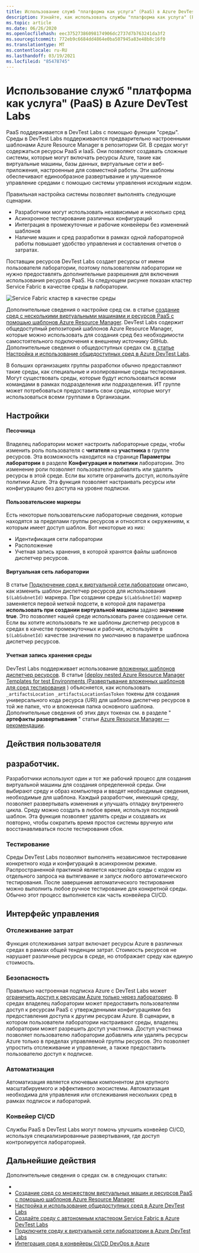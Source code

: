 ```yaml
---
title: Использование служб "платформа как услуга" (PaaS) в Azure DevTest Labs
description: Узнайте, как использовать службы "платформа как услуга" (Pass) в Azure DevTest Labs.
ms.topic: article
ms.date: 06/26/2020
ms.openlocfilehash: eec37527386098174906dc2737d7b763241da3f2
ms.sourcegitcommit: 772eb9c6684dd4864e0ba507945a83e48b8c16f0
ms.translationtype: MT
ms.contentlocale: ru-RU
ms.lasthandoff: 03/19/2021
ms.locfileid: "85478745"
---
```

# <a name="use-platform-as-a-service-paas-services-in-azure-devtest-labs"></a>Использование служб "платформа как услуга" (PaaS) в Azure DevTest Labs
PaaS поддерживается в DevTest Labs с помощью функции "среды". Среды в DevTest Labs поддерживаются предварительно настроенными шаблонами Azure Resource Manager в репозитории Git. В средах могут содержаться ресурсы PaaS и IaaS. Они позволяют создавать сложные системы, которые могут включать ресурсы Azure, такие как виртуальные машины, базы данных, виртуальные сети и веб-приложения, настроенные для совместной работы. Эти шаблоны обеспечивают единообразное развертывание и улучшенное управление средами с помощью системы управления исходным кодом. 

Правильная настройка системы позволяет выполнять следующие сценарии. 

- Разработчики могут использовать независимые и несколько сред
- Асинхронное тестирование различных конфигураций
- Интеграция в промежуточные и рабочие конвейеры без изменений шаблонов
- Наличие машин и сред разработки в рамках одной лабораторной работы повышает удобство управления и составления отчетов о затратах.  

Поставщик ресурсов DevTest Labs создает ресурсы от имени пользователя лаборатории, поэтому пользователям лаборатории не нужно предоставлять дополнительные разрешения для включения использования ресурсов PaaS. На следующем рисунке показан кластер Service Fabric в качестве среды в лаборатории.

![Service Fabric кластер в качестве среды](./media/create-environment-service-fabric-cluster/cluster-created.png)

Дополнительные сведения о настройке сред см. в статье [создание сред с несколькими виртуальными машинами и ресурсов PaaS с помощью шаблонов Azure Resource Manager](devtest-lab-create-environment-from-arm.md). DevTest Labs содержит общедоступный репозиторий шаблонов Azure Resource Manager, которые можно использовать для создания сред без необходимости самостоятельного подключения к внешнему источнику GitHub. Дополнительные сведения о общедоступных средах см. [в статье Настройка и использование общедоступных сред в Azure DevTest Labs](devtest-lab-configure-use-public-environments.md).

В больших организациях группы разработки обычно предоставляют такие среды, как специальные и изолированные среды тестирования. Могут существовать среды, которые будут использоваться всеми командами в рамках подразделения или подразделения. ИТ группе может потребоваться предоставить свои среды, которые могут использоваться всеми группами в Организации.  

## <a name="customizations"></a>Настройки

#### <a name="sandbox"></a>Песочница 
Владелец лаборатории может настроить лабораторные среды, чтобы изменить роль пользователя с **читателя** на **участника** в группе ресурсов. Эта возможность находится на странице **Параметры лаборатории** в разделе **Конфигурация и политики** лаборатории. Это изменение роли позволяет пользователю добавлять или удалять ресурсы в этой среде. Если вы хотите ограничить доступ, используйте политики Azure. Эта функция позволяет настраивать ресурсы или конфигурацию без доступа на уровне подписки.

#### <a name="custom-tokens"></a>Пользовательские маркеры
Есть некоторые пользовательские лабораторные сведения, которые находятся за пределами группы ресурсов и относятся к окружениям, к которым имеет доступ шаблон. Вот некоторые из них: 

- Идентификация сети лаборатории
- Расположение
- Учетная запись хранения, в которой хранятся файлы шаблонов диспетчер ресурсов. 
 
#### <a name="lab-virtual-network"></a>Виртуальная сеть лаборатории
В статье [Подключение сред к виртуальной сети лаборатории](connect-environment-lab-virtual-network.md) описано, как изменить шаблон диспетчер ресурсов для использования `$(LabSubnetId)` маркера. При создании среды `$(LabSubnetId)` маркер заменяется первой меткой подсети, в которой для параметра **использовать при создании виртуальной машины** задано **значение true**. Это позволяет нашей среде использовать ранее созданные сети. Если вы хотите использовать те же шаблоны диспетчер ресурсов в средах в качестве промежуточных и рабочих, используйте в `$(LabSubnetId)` качестве значения по умолчанию в параметре шаблона диспетчер ресурсов. 

#### <a name="environment-storage-account"></a>Учетная запись хранения среды
DevTest Labs поддерживает использование [вложенных шаблонов диспетчер ресурсов](../azure-resource-manager/templates/linked-templates.md). В статье [[deploy nested Azure Resource Manager Templates for test Environments (Развертывание вложенных шаблонов для сред тестирования](deploy-nested-template-environments.md) ) объясняется, как использовать  `_artifactsLocation` `_artifactsLocationSasToken` токены для создания универсального кода ресурса (URI) для шаблона диспетчер ресурсов в той же папке, что и вложенная папка основного шаблона. Дополнительные сведения об этих двух токенах см. в разделе " **артефакты развертывания** " статьи [Azure Resource Manager — рекомендации](https://github.com/Azure/azure-quickstart-templates/blob/master/1-CONTRIBUTION-GUIDE/best-practices.md).

## <a name="user-experience"></a>Действия пользователя

## <a name="developer"></a>разработчик.
Разработчики используют один и тот же рабочий процесс для создания виртуальной машины для создания определенной среды. Они выбирают среду и образ компьютера и вводят необходимые сведения, необходимые для шаблона. Каждый разработчик, имеющий среду, позволяет развертывать изменения и улучшать отладку внутреннего цикла. Среду можно создать в любое время, используя последний шаблон.  Эта функция позволяет удалять среды и создавать их повторно, чтобы сократить время простоя системы вручную или восстанавливаться после тестирования сбоя.  

### <a name="testing"></a>Тестирование
Среды DevTest Labs позволяют выполнять независимое тестирование конкретного кода и конфигураций в асинхронном режиме. Распространенной практикой является настройка среды с кодом из отдельного запроса на вытягивание и запуск любого автоматического тестирования. После завершения автоматического тестирования можно выполнить любое ручное тестирование для конкретной среды. Обычно этот процесс выполняется как часть конвейера CI/CD. 

## <a name="management-experience"></a>Интерфейс управления

### <a name="cost-tracking"></a>Отслеживание затрат
Функция отслеживания затрат включает ресурсы Azure в различных средах в рамках общей тенденции затрат. Стоимость ресурсов не нарушает различные ресурсы в среде, но отображает среду как единую стоимость.

### <a name="security"></a>Безопасность
Правильно настроенная подписка Azure с DevTest Labs может [ограничить доступ к ресурсам Azure только через лабораторию](devtest-lab-add-devtest-user.md). В средах владелец лаборатории может предоставить пользователям доступ к ресурсам PaaS с утвержденными конфигурациями без предоставления доступа к другим ресурсам Azure. В сценарии, в котором пользователи лаборатории настраивают среды, владелец лаборатории может разрешить доступ участника. Доступ участника позволяет пользователю лаборатории добавлять или удалять ресурсы Azure только в пределах управляемой группы ресурсов. Это позволяет упростить отслеживание и управление, а также предоставить пользователю доступ к подписке.

### <a name="automation"></a>Автоматизация
Автоматизация является ключевым компонентом для крупного масштабируемого и эффективного экосистемы. Автоматизация необходима для управления или отслеживания нескольких сред в рамках подписок и лабораторий.

### <a name="cicd-pipeline"></a>Конвейер CI/CD
Службы PaaS в DevTest Labs могут помочь улучшить конвейер CI/CD, используя специализированные развертывания, где доступ контролируется лабораторией.

## <a name="next-steps"></a>Дальнейшие действия
Дополнительные сведения о средах см. в следующих статьях: 

- 
- [Создание сред со множеством виртуальных машин и ресурсов PaaS с помощью шаблонов Azure Resource Manager](devtest-lab-create-environment-from-arm.md)
- [Настройка и использование общедоступных сред в Azure DevTest Labs](devtest-lab-configure-use-public-environments.md)
- [Создайте среду с автономным кластером Service Fabric в Azure DevTest Labs](create-environment-service-fabric-cluster.md)
- [Подключите среду к виртуальной сети лаборатории в Azure DevTest Labs](connect-environment-lab-virtual-network.md)
- [Интеграция сред в конвейеры CI/CD DevOps в Azure](integrate-environments-devops-pipeline.md)
 






